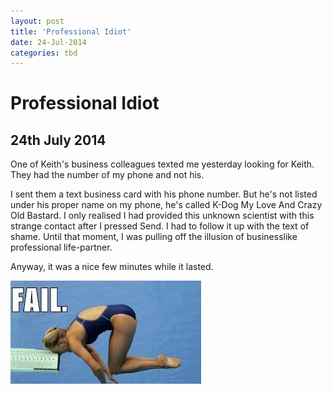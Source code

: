 ```yaml
---
layout: post
title: 'Professional Idiot'
date: 24-Jul-2014
categories: tbd
---
```


# Professional Idiot

## 24th July 2014

One of Keith's business colleagues texted me yesterday looking for Keith. They had the number of my phone and not his.

I sent them a text business card with his phone number. But he's not listed under his proper name on my phone,   he's called K-Dog My Love And Crazy Old Bastard. I only realised I had provided this unknown scientist with this strange contact after I pressed Send. I had to follow it up with the text of shame. Until that moment,   I was pulling off the illusion of businesslike professional life-partner.

Anyway, it was a nice few minutes while it lasted.

 

<img class="photo-horiz" src="/images/2014/07/images.jpg" />

